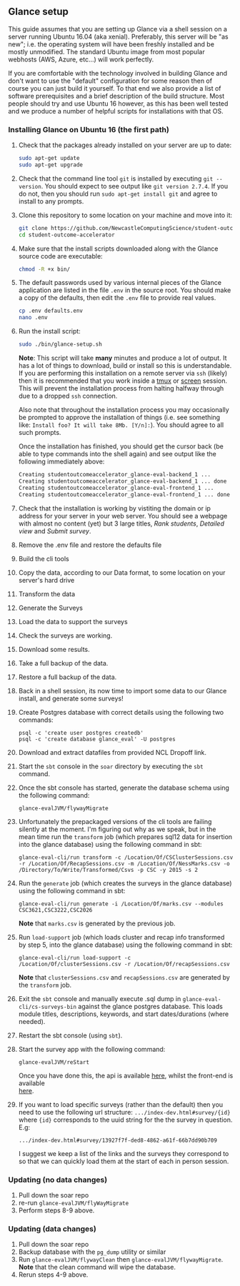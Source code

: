 ## Glance setup

This guide assumes that you are setting up Glance via a shell session on a 
server running Ubuntu 16.04 (aka xenial). Preferably, this server will be "as new"; i.e. the operating system will have 
been freshly installed and be mostly unmodified. The standard Ubuntu image from most popular webhosts (AWS, Azure, 
etc...) will work perfectly.

If you are comfortable with the technology involved in building Glance and don't want to 
use the "default" configuration for some reason then of course you can just build it yourself. To that end we also
provide a list of software prerequisites and a brief description of the build structure. Most people should try and use 
Ubuntu 16 however, as this has been well tested and we produce a number of helpful scripts for installations with that OS. 

### Installing Glance on Ubuntu 16 (the first path) 

1. Check that the packages already installed on your server are up to date: 
    ```bash
    sudo apt-get update
    sudo apt-get upgrade  
    ```
    
2. Check that the command line tool `git` is installed by executing `git --version`. You should expect to see output 
like `git version 2.7.4`. If you do not, then you should run `sudo apt-get install git` and agree to install to any prompts.

3. Clone this repository to some location on your machine and move into it: 
    ```bash
    git clone https://github.com/NewcastleComputingScience/student-outcome-accelerator.git
    cd student-outcome-accelerator
    ```
       
4. Make sure that the install scripts downloaded along with the Glance source code are executable:
    ```bash
    chmod -R +x bin/
    ```       
       
5. The default passwords used by various internal pieces of the Glance application are listed in the file `.env` in the 
source root. You should make a copy of the defaults, then edit the `.env` file to provide real values.
    ```bash
    cp .env defaults.env
    nano .env
    ```
   
6. Run the install script:
    ```bash
    sudo ./bin/glance-setup.sh
    ```    
   **Note**: This script will take **many** minutes and produce a lot of output. It has a lot of things to download, 
   build or install so this is understandable. If you are performing this installation on a remote server via `ssh` 
   (likely) then it is recommended that you work inside a [tmux](https://hackernoon.com/a-gentle-introduction-to-tmux-8d784c404340)
   or [screen](https://nathan.chantrell.net/linux/an-introduction-to-screen/) session. This will prevent the installation 
   process from halting halfway through due to a dropped `ssh` connection.
   
   Also note that throughout the installation process you may occasionally be prompted to approve the installation of 
   things (i.e. see something like: `Install foo? It will take 8Mb. [Y/n]:`). You should agree to all such prompts. 
   
   Once the installation has finished, you should get the cursor back (be able to type commands into the shell again) and 
   see output like the following immediately above: 
   ```bash
   Creating studentoutcomeaccelerator_glance-eval-backend_1 ...
   Creating studentoutcomeaccelerator_glance-eval-backend_1 ... done
   Creating studentoutcomeaccelerator_glance-eval-frontend_1 ...
   Creating studentoutcomeaccelerator_glance-eval-frontend_1 ... done
   ```
   
7. Check that the installation is working by vistiting the domain or ip address for your server in your web server. You 
should see a webpage with almost no content (yet) but 3 large titles, _Rank students_, _Detailed view_ and _Submit survey_.

8. Remove the .env file and restore the defaults file

9. Build the cli tools

10. Copy the data, according to our Data format, to some location on your server's hard drive

11. Transform the data

12. Generate the Surveys

13. Load the data to support the surveys

14. Check the surveys are working. 

15. Download some results.

16. Take a full backup of the data.

17. Restore a full backup of the data.

8. Back in a shell session, its now time to import some data to our Glance install, and generate some surveys! 

1. Create Postgres database with correct details using the following two commands:
    ```
    psql -c 'create user postgres createdb'
    psql -c 'create database glance_eval' -U postgres
    ```

2. Download and extract datafiles from provided NCL Dropoff link.

3. Start the `sbt` console in the `soar` directory by executing the `sbt` command.

4. Once the sbt console has started, generate the database schema using the following command: 
    ```
    glance-evalJVM/flywayMigrate
    ``` 
    
5. Unfortunately the prepackaged versions of the cli tools are failing silently at the moment. I'm figuring out why as 
 we speak, but in the mean time run the `transform` job (which prepares sql12 data for insertion into the glance 
 database) using the following command in sbt: 
    ```
    glance-eval-cli/run transform -c /Location/Of/CSClusterSessions.csv -r /Location/Of/RecapSessions.csv -m /Location/Of/NessMarks.csv -o /Directory/To/Write/Transformed/Csvs -p CSC -y 2015 -s 2
    ``` 
    
6. Run the `generate` job (which creates the surveys in the glance database) using the following command in sbt:
    ```
    glance-eval-cli/run generate -i /Location/Of/marks.csv --modules CSC3621,CSC3222,CSC2026
    ```
    **Note** that `marks.csv` is generated by the previous job.
    
7. Run `load-support` job (which loads cluster and recap info transformed by step 5, into the glance database) using the
following command in sbt: 
    ```
    glance-eval-cli/run load-support -c /Location/Of/clusterSessions.csv -r /Location/Of/recapSessions.csv
    ```
    **Note** that `clusterSessions.csv` and `recapSessions.csv` are generated by the `transform` job.

8. Exit the `sbt` console and manually execute .sql dump in `glance-eval-cli/cs-surveys-bin` against the glance 
postgres database. This loads module titles, descriptions, keywords, and start dates/durations (where needed).

9. Restart the sbt console (using `sbt`).

10. Start the survey app with the following command:
    ```
    glance-evalJVM/reStart
    ``` 
    Once you have done this, the api is available [here](http://localhost:8080), whilst the front-end is available  
    [here](http://localhost:12345/glance-eval/js/target/scala-2.11/classes/index-dev.html).
    
11. If you want to load specific surveys (rather than the default) then you need to use the following url structure: 
`.../index-dev.html#survey/{id}` where `{id}` corresponds to the uuid string for the the survey in question. E.g:

    ```
    .../index-dev.html#survey/13927f7f-ded8-4862-a61f-66b7dd90b709   
    ```
    
    I suggest we keep a list of the links and the surveys they correspond to so that we can quickly load them at the 
    start of each in person session.

### Updating (no data changes)

1. Pull down the soar repo
2. re-run `glance-evalJVM/flyWayMigrate` 
3. Perform steps 8-9 above.

### Updating (data changes)
1. Pull down the soar repo
2. Backup database with the `pg_dump` utility or similar
3. Run `glance-evalJVM/flywayClean` then `glance-evalJVM/flywayMigrate`. **Note** that the clean command will wipe the 
database.
4. Rerun steps 4-9 above. 


